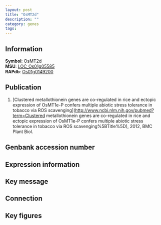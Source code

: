 ```yaml
---
layout: post
title: "OsMT2d"
description: ""
category: genes
tags: 
---
```


## Information
__Symbol__: OsMT2d  
__MSU__: [LOC_Os01g05585](http://rice.plantbiology.msu.edu/cgi-bin/ORF_infopage.cgi?orf=LOC_Os01g05585)  
__RAPdb__: [Os01g0149200](http://rapdb.dna.affrc.go.jp/viewer/gbrowse_details/irgsp1?name=Os01g0149200)  

## Publication
1. [Clustered metallothionein genes are co-regulated in rice and ectopic expression of OsMT1e-P confers multiple abiotic stress tolerance in tobacco via ROS scavenging](http://www.ncbi.nlm.nih.gov/pubmed?term=Clustered metallothionein genes are co-regulated in rice and ectopic expression of OsMT1e-P confers multiple abiotic stress tolerance in tobacco via ROS scavenging%5BTitle%5D), 2012, BMC Plant Biol.

## Genbank accession number

## Expression information

## Key message

## Connection

## Key figures


